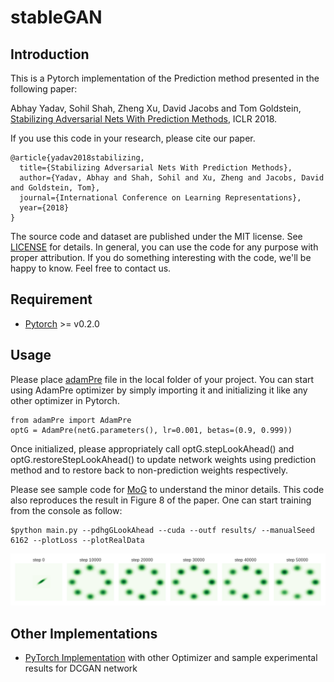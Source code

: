 # stableGAN #

## Introduction ##
This is a Pytorch implementation of the Prediction method presented in the following paper:

Abhay Yadav, Sohil Shah, Zheng Xu, David Jacobs and Tom Goldstein, [Stabilizing Adversarial Nets With Prediction Methods](https://arxiv.org/abs/1705.07364), ICLR 2018.

If you use this code in your research, please cite our paper.
```
@article{yadav2018stabilizing,
  title={Stabilizing Adversarial Nets With Prediction Methods},
  author={Yadav, Abhay and Shah, Sohil and Xu, Zheng and Jacobs, David and Goldstein, Tom},
  journal={International Conference on Learning Representations},
  year={2018}
}
```

The source code and dataset are published under the MIT license. See [LICENSE](LICENSE) for details. In general, you can use the code for any purpose with proper attribution. If you do something interesting with the code, we'll be happy to know. Feel free to contact us.

## Requirement ##

* [Pytorch](http://pytorch.org/) >= v0.2.0

## Usage ##
Please place [adamPre](adamPre.py) file in the local folder of your project. You can start using AdamPre optimizer by simply importing it and initializing it like any other optimizer in Pytorch.
```
from adamPre import AdamPre
optG = AdamPre(netG.parameters(), lr=0.001, betas=(0.9, 0.999))
```
Once initialized, please appropriately call optG.stepLookAhead() and optG.restoreStepLookAhead() to update network weights using prediction method and to restore back to non-prediction weights respectively.

Please see sample code for [MoG](mogdata.py) to understand the minor details. This code also reproduces the result in Figure 8 of the paper. One can start training from the console as follow:
```
$python main.py --pdhgGLookAhead --cuda --outf results/ --manualSeed 6162 --plotLoss --plotRealData
```
![Gaussian](results/all.png)

## Other Implementations ##
* [PyTorch Implementation](https://github.com/sanghoon/prediction_gan) with other Optimizer and sample experimental results for DCGAN network
